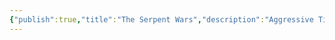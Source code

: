 ```yaml
---
{"publish":true,"title":"The Serpent Wars","description":"Aggressive Tiialan expansionism leads to the Serpent Wars with the yuan-ti of [[Corrodreth, The Salted City|Corrodreth]].","created":"2025-07-02T15:10:22.000-04:00","modified":"2025-09-24T08:40:13.399-04:00","published":"2025-09-24T08:40:13.399-04:00","tags":["timeline"],"cssclasses":"","event-date":150,"display-date":"150"}
---
```



